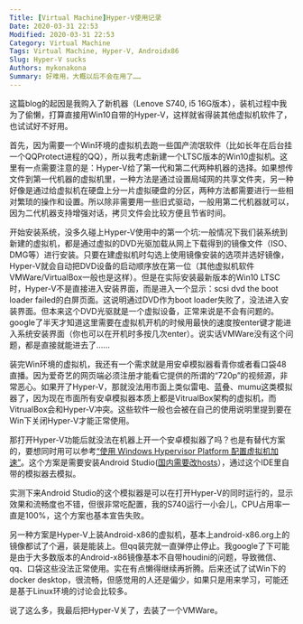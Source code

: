 ```yaml
---
Title: [Virtual Machine]Hyper-V使用记录
Date: 2020-03-31 22:53
Modified: 2020-03-31 22:53
Category: Virtual Machine
Tags: Virtual Machine, Hyper-V, Androidx86
Slug: Hyper-V sucks
Authors: mykonakona
Summary: 好难用，大概以后不会在用了……
---
```

这篇blog的起因是我购入了新机器（Lenove S740, i5 16G版本），装机过程中我为了偷懒，打算直接用Win10自带的Hyper-V，这样就省得装其他虚拟机软件了，也试试好不好用。

首先，因为需要一个Win环境的虚拟机去跑一些国产流氓软件（比如长年在后台挂一个QQProtect进程的QQ），所以我考虑新建一个LTSC版本的Win10虚拟机。这里有一点需要注意的是：Hyper-V给了第一代和第二代两种机器的选择。如果想传文件到第一代机器的虚拟机里，一种方法是通过设置局域网的共享文件夹，另一种好像是通过给虚拟机在硬盘上分一片虚拟硬盘的分区，两种方法都需要进行一些相对繁琐的操作和设置。所以除非需要用一些旧式驱动，一般用第二代机器就可以，因为二代机器支持增强对话，拷贝文件会比较方便且节省时间。

开始安装系统，没多久碰上Hyper-V使用中的第一个坑:一般情况下我们装系统到新建的虚拟机，都是通过虚拟的DVD光驱加载从网上下载得到的镜像文件（ISO、DMG等）进行安装。只要在建虚拟机时勾选上使用镜像安装的选项并选好镜像，Hyper-V就会自动把DVD设备的启动顺序放在第一位（其他虚拟机软件VMWare/VirtualBox一般也是这样）。但是在实际安装最新版本的Win10 LTSC时，Hyper-V不是直接进入安装界面，而是进入一个显示：scsi dvd the boot loader failed的白屏页面。这说明通过DVD作为boot loader失败了，没法进入安装界面。但本来这个DVD光驱就是一个虚拟设备，正常来说是不会有问题的。google了半天才知道这里需要在虚拟机开机的时候用最快的速度按enter键才能进入系统安装界面（你也可以在开机时多按几次enter）。说实话VMWare没有这个问题，都是直接就能进去了……

装完Win环境的虚拟机，我还有一个需求就是用安卓模拟器看青你或者看口袋48直播。因为爱奇艺的网页端必须注册才能看它提供的所谓的“720p”的视频源，非常恶心。如果开了Hyper-V，那就没法用市面上类似雷电、蓝叠、mumu这类模拟器了，因为现在市面所有安卓模拟器本质上都是VitrualBox架构的虚拟机，而VitrualBox会和Hyper-V冲突。这些软件一般也会被在自己的使用说明里提到要在Win下关闭Hyper-V才能正常使用。

那打开Hyper-V功能后就没法在机器上开一个安卓模拟器了吗？也是有替代方案的，要想同时用可以参考[“使用 Windows Hypervisor Platform 配置虚拟机加速”][1]。这个方案是需要安装Android Studio([国内需要改hosts][2]），通过这个IDE里自带的模拟器去模拟。

实测下来Android Studio的这个模拟器是可以在打开Hyper-V的同时运行的，显示效果和流畅度也不错，但很非常吃配置，我的S740运行一小会儿，CPU占用率一直是100%，这个方案也基本宣告失败。

另一种方案是Hyper-V上装Android-x86的虚拟机，基本上android-x86.org上的镜像都试了个遍，装是能装上。但qq装完就一直弹停止停止。我google了下可能是由于大多数版本的Android-x86镜像基本不自带houdini的问题，导致微信、qq、口袋这些没法正常使用。实在有点懒得继续再折腾。后来还试了试Win下的docker desktop，很流畅，但感觉用的人还是偏少，如果只是用来学习，可能还是基于Linux环境的讨论会比较多。

说了这么多，我最后把Hyper-V关了，去装了一个VMWare。


[1]: https://developer.android.com/studio/run/emulator-acceleration#vm-windows-whpx
[2]: https://blog.csdn.net/chen_z_p/article/details/102637956
